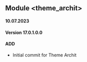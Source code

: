 ## Module <theme_archit>

#### 10.07.2023
#### Version 17.0.1.0.0
#### ADD

- Initial commit for Theme Archit
